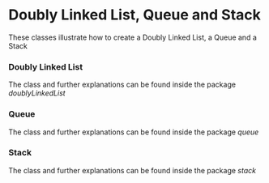 # Doubly Linked List, Queue and Stack

These classes illustrate how to create a Doubly Linked List, a Queue and a Stack

### Doubly Linked List
The class and further explanations can be found inside the package *doublyLinkedList*

### Queue
The class and further explanations can be found inside the package *queue*

### Stack
The class and further explanations can be found inside the package *stack*
